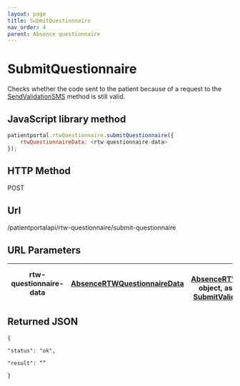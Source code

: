 ```yaml
---
layout: page
title: SubmitQuestionnaire
nav_order: 4
parent: Absence questionnaire
---
```


# SubmitQuestionnaire

Checks whether the code sent to the patient because of a request to the [SendValidationSMS](#_SendValidationSMS_1) method is still valid.

## JavaScript library method

```javascript
patientportal.rtwQuestionnaire.submitQuestionnaire({
    rtwQuestionnaireData: <rtw-questionnaire-data>
});
```

## HTTP Method

POST

## ****Url****

/patientportalapi/rtw-questionnaire/submit-questionnaire

## URL Parameters

| rtw-questionnaire-data | [AbsenceRTWQuestionnaireData](#_AbsenceRTWQuestionnaireData) | An [AbsenceRTWQuestionnaireData](#_AbsenceRTWQuestionnaireData) object, as received from the [SubmitValidationCode](#_SubmitValidationCode) method. |
| --- | --- | --- |

## Returned JSON

```
{

"status": "ok",

"result": “”

}
```
